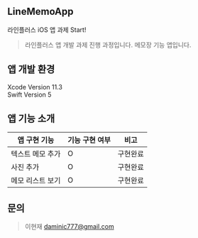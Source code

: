 ## LineMemoApp
라인플러스 iOS 앱 과제 Start!

>라인플러스 앱 개발 과제 진행 과정입니다.
>메모장 기능 앱입니다.

## 앱 개발 환경

Xcode Version 11.3 <br>
Swift Version 5

## 앱 기능 소개
| 앱 구현 기능 | 기능 구현 여부 | 비고 | 
|-----------|-------------|-----|
| 텍스트 메모 추가 | O | 구현완료 |
| 사진 추가 | O | 구현완료 |
| 메모 리스트 보기 | O |구현완료 | 

## 문의 

> 이현재 daminic777@gmail.com
